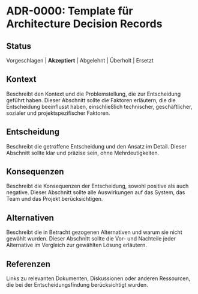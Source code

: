 # ADR-0000: Template für Architecture Decision Records

## Status

Vorgeschlagen | **Akzeptiert** | Abgelehnt | Überholt | Ersetzt

## Kontext

Beschreibt den Kontext und die Problemstellung, die zur Entscheidung geführt haben. Dieser Abschnitt sollte die Faktoren erläutern, die die Entscheidung beeinflusst haben, einschließlich technischer, geschäftlicher, sozialer und projektspezifischer Faktoren.

## Entscheidung

Beschreibt die getroffene Entscheidung und den Ansatz im Detail. Dieser Abschnitt sollte klar und präzise sein, ohne Mehrdeutigkeiten.

## Konsequenzen

Beschreibt die Konsequenzen der Entscheidung, sowohl positive als auch negative. Dieser Abschnitt sollte alle Auswirkungen auf das System, das Team und das Projekt berücksichtigen.

## Alternativen

Beschreibt die in Betracht gezogenen Alternativen und warum sie nicht gewählt wurden. Dieser Abschnitt sollte die Vor- und Nachteile jeder Alternative im Vergleich zur gewählten Lösung erläutern.

## Referenzen

Links zu relevanten Dokumenten, Diskussionen oder anderen Ressourcen, die bei der Entscheidungsfindung berücksichtigt wurden.
